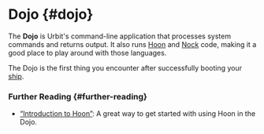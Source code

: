 # Dojo {#dojo}

The **Dojo** is Urbit's command-line application that processes system commands and returns output. It also runs [Hoon](hoon.md) and [Nock](nock.md) code, making it a good place to play around with those languages.

The Dojo is the first thing you encounter after successfully booting your [ship](ship.md).

### Further Reading {#further-reading}

- [“Introduction to Hoon”](../courses/hoon-school): A great way to get started with using Hoon in the Dojo.
